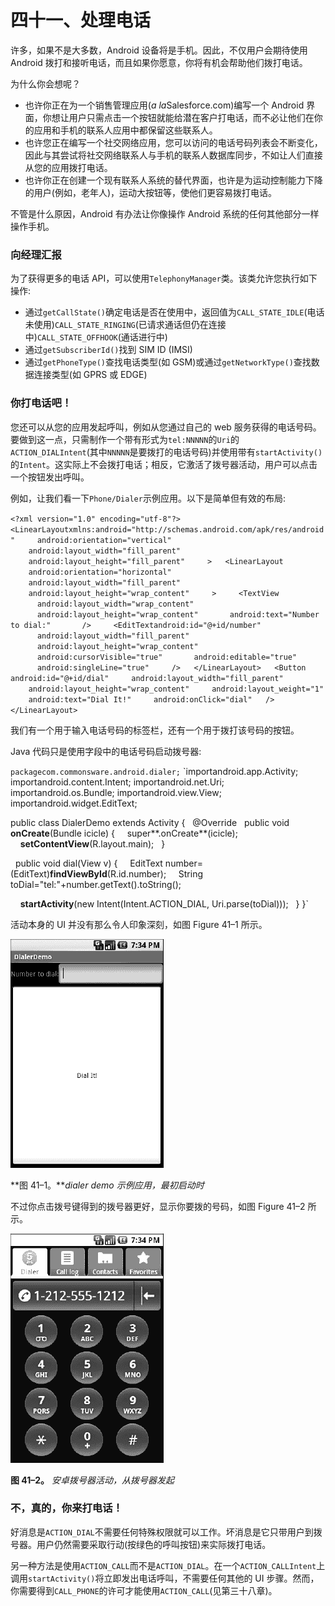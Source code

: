 # 四十一、处理电话

许多，如果不是大多数，Android 设备将是手机。因此，不仅用户会期待使用 Android 拨打和接听电话，而且如果你愿意，你将有机会帮助他们拨打电话。

为什么你会想呢？

*   也许你正在为一个销售管理应用(*a la*Salesforce.com)编写一个 Android 界面，你想让用户只需点击一个按钮就能给潜在客户打电话，而不必让他们在你的应用和手机的联系人应用中都保留这些联系人。
*   也许您正在编写一个社交网络应用，您可以访问的电话号码列表会不断变化，因此与其尝试将社交网络联系人与手机的联系人数据库同步，不如让人们直接从您的应用拨打电话。
*   也许你正在创建一个现有联系人系统的替代界面，也许是为运动控制能力下降的用户(例如，老年人)，运动大按钮等，使他们更容易拨打电话。

不管是什么原因，Android 有办法让你像操作 Android 系统的任何其他部分一样操作手机。

### 向经理汇报

为了获得更多的电话 API，可以使用`TelephonyManager`类。该类允许您执行如下操作:

*   通过`getCallState()`确定电话是否在使用中，返回值为`CALL_STATE_IDLE`(电话未使用)`CALL_STATE_RINGING`(已请求通话但仍在连接中)`CALL_STATE_OFFHOOK`(通话进行中)
*   通过`getSubscriberId()`找到 SIM ID (IMSI)
*   通过`getPhoneType()`查找电话类型(如 GSM)或通过`getNetworkType()`查找数据连接类型(如 GPRS 或 EDGE)

### 你打电话吧！

您还可以从您的应用发起呼叫，例如从您通过自己的 web 服务获得的电话号码。要做到这一点，只需制作一个带有形式为`tel:NNNNN`的`Uri`的`ACTION_DIALIntent`(其中`NNNNN`是要拨打的电话号码)并使用带有`startActivity()`的`Intent`。这实际上不会拨打电话；相反，它激活了拨号器活动，用户可以点击一个按钮发出呼叫。

例如，让我们看一下`Phone/Dialer`示例应用。以下是简单但有效的布局:

`<?xml version="1.0" encoding="utf-8"?>
<LinearLayoutxmlns:android="http://schemas.android.com/apk/res/android"
    android:orientation="vertical"
    android:layout_width="fill_parent"
    android:layout_height="fill_parent"
    >
  <LinearLayout
    android:orientation="horizontal"
    android:layout_width="fill_parent"
    android:layout_height="wrap_content"
    >
    <TextView
      android:layout_width="wrap_content"
      android:layout_height="wrap_content"
      android:text="Number to dial:"
      />
    <EditTextandroid:id="@+id/number"
      android:layout_width="fill_parent"
      android:layout_height="wrap_content"
      android:cursorVisible="true"
      android:editable="true"
      android:singleLine="true"
    />
  </LinearLayout>
  <Button android:id="@+id/dial"
    android:layout_width="fill_parent"
    android:layout_height="wrap_content"
    android:layout_weight="1"
    android:text="Dial It!"
    android:onClick="dial"
  />
</LinearLayout>`

我们有一个用于输入电话号码的标签栏，还有一个用于拨打该号码的按钮。

Java 代码只是使用字段中的电话号码启动拨号器:

`packagecom.commonsware.android.dialer;` 
`importandroid.app.Activity;
importandroid.content.Intent;
importandroid.net.Uri;
importandroid.os.Bundle;
importandroid.view.View;
importandroid.widget.EditText;

public class DialerDemo extends Activity {
  @Override
  public void **onCreate**(Bundle icicle) {
    super**.onCreate**(icicle);
    **setContentView**(R.layout.main);
  }

  public void dial(View v) {
    EditText number=(EditText)**findViewById**(R.id.number);
    String toDial="tel:"+number.getText().toString();

    **startActivity**(new Intent(Intent.ACTION_DIAL, Uri.parse(toDial)));
  }
}`

活动本身的 UI 并没有那么令人印象深刻，如图 Figure 41–1 所示。

![images](img/4101.jpg)

**图 41–1。***dialer demo 示例应用，最初启动时*

不过你点击拨号键得到的拨号器更好，显示你要拨的号码，如图 Figure 41–2 所示。

![images](img/4102.jpg)

**图 41–2。** *安卓拨号器活动，从拨号器发起*

### 不，真的，你来打电话！

好消息是`ACTION_DIAL`不需要任何特殊权限就可以工作。坏消息是它只带用户到拨号器。用户仍然需要采取行动(按绿色的呼叫按钮)来实际拨打电话。

另一种方法是使用`ACTION_CALL`而不是`ACTION_DIAL`。在一个`ACTION_CALLIntent`上调用`startActivity()`将立即发出电话呼叫，不需要任何其他的 UI 步骤。然而，你需要得到`CALL_PHONE`的许可才能使用`ACTION_CALL`(见第三十八章)。
